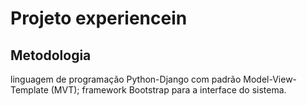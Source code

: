 # Projeto experiencein
## **Metodologia**
linguagem de programação
Python-Django com padrão Model-View-Template (MVT); framework Bootstrap para
a interface do sistema.
